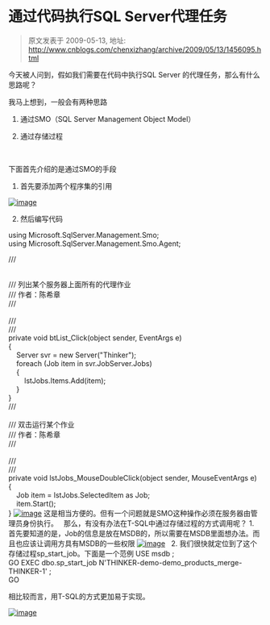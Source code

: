 # 通过代码执行SQL Server代理任务 
> 原文发表于 2009-05-13, 地址: http://www.cnblogs.com/chenxizhang/archive/2009/05/13/1456095.html 


今天被人问到，假如我们需要在代码中执行SQL Server 的代理任务，那么有什么思路呢？

 我马上想到，一般会有两种思路

 1. 通过SMO（SQL Server Management Object Model）

 2. 通过存储过程

  

 下面首先介绍的是通过SMO的手段

 1. 首先要添加两个程序集的引用

 [![image](http://images.cnblogs.com/cnblogs_com/chenxizhang/WindowsLiveWriter/SQLServer_F224/image_thumb.png "image")](http://images.cnblogs.com/cnblogs_com/chenxizhang/WindowsLiveWriter/SQLServer_F224/image_2.png) 

 2. 然后编写代码

 using Microsoft.SqlServer.Management.Smo;  
using Microsoft.SqlServer.Management.Smo.Agent;  

 /// <summary>  
/// 列出某个服务器上面所有的代理作业  
/// 作者：陈希章  
/// </summary>  
/// <param name="sender"></param>  
/// <param name="e"></param>  
private void btList\_Click(object sender, EventArgs e)  
{  
    Server svr = new Server("Thinker");  
    foreach (Job item in svr.JobServer.Jobs)  
    {  
        lstJobs.Items.Add(item);  
    }  
}  
/// <summary>  
/// 双击运行某个作业  
/// 作者：陈希章  
/// </summary>  
/// <param name="sender"></param>  
/// <param name="e"></param>  
private void lstJobs\_MouseDoubleClick(object sender, MouseEventArgs e)  
{  
    Job item = lstJobs.SelectedItem as Job;  
    item.Start();  
} [![image](http://images.cnblogs.com/cnblogs_com/chenxizhang/WindowsLiveWriter/SQLServer_F224/image_thumb_1.png "image")](http://images.cnblogs.com/cnblogs_com/chenxizhang/WindowsLiveWriter/SQLServer_F224/image_4.png) 这是相当方便的。但有一个问题就是SMO这种操作必须在服务器由管理员身份执行。   那么，有没有办法在T-SQL中通过存储过程的方式调用呢？ 1. 首先要知道的是，Job的信息是放在MSDB的，所以需要在MSDB里面想办法。而且也应该让调用方具有MSDB的一些权限 [![image](http://images.cnblogs.com/cnblogs_com/chenxizhang/WindowsLiveWriter/SQLServer_F224/image_thumb_2.png "image")](http://images.cnblogs.com/cnblogs_com/chenxizhang/WindowsLiveWriter/SQLServer_F224/image_6.png)   2. 我们很快就定位到了这个存储过程sp\_start\_job。下面是一个范例 USE msdb ;  
GO EXEC dbo.sp\_start\_job N'THINKER-demo-demo\_products\_merge-THINKER-1' ;  
GO   

 相比较而言，用T-SQL的方式更加易于实现。

 [![image](http://images.cnblogs.com/cnblogs_com/chenxizhang/WindowsLiveWriter/SQLServer_F224/image_thumb_3.png "image")](http://images.cnblogs.com/cnblogs_com/chenxizhang/WindowsLiveWriter/SQLServer_F224/image_8.png)

























